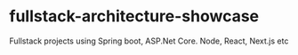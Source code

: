 # fullstack-architecture-showcase
Fullstack projects using Spring boot, ASP.Net Core. Node, React, Next.js etc
